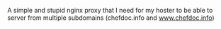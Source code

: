 A simple and stupid nginx proxy that I need for my hoster to be able to server from multiple subdomains (chefdoc.info and www.chefdoc.info)
